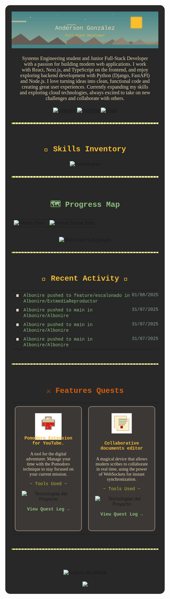 <div align="center" style="background-color: #282828; padding: 20px; border-radius: 15px;">


  <img src="https://raw.githubusercontent.com/Albonire/Albonire/main/.github/assets/header_banner.svg" alt="Banner de Aventura Pixel Art"/>

  <div style="margin-top: 20px; padding: 0 25px;">
    <p style="font-family: 'Georgia', serif; color: #ebdbb2; font-size: 16px;">
      Systems Engineering student and Junior Full-Stack Developer with a passion for building modern web applications. I work with React, Next.js, and TypeScript on the frontend, and enjoy exploring backend development with Python (Django, FastAPI) and Node.js. I love turning ideas into clean, functional code and creating great user experiences. Currently expanding my skills and exploring cloud technologies, always excited to take on new challenges and collaborate with others.
    </p>
  </div>

  <div style="margin-top: 20px;">
    <a href="https://www.linkedin.com/in/anderson-gonzaleza21/"><img src="https://img.shields.io/badge/LinkedIn-83a598?style=for-the-badge&logo=linkedin&logoColor=282828" alt="LinkedIn"></a>
    <a href="https://anderdev-one.vercel.app/"><img src="https://img.shields.io/badge/Portfolio-d65d0e?style=for-the-badge&logo=dev.to&logoColor=282828" alt="Portfolio"></a>
    <a href="mailto:afabianagcris@gmail.com"><img src="https://img.shields.io/badge/Gmail-cc241d?style=for-the-badge&logo=gmail&logoColor=282828" alt="Email"></a>
  </div>


  <img src="https://raw.githubusercontent.com/Albonire/Albonire/main/.github/assets/pixel_vine_divider.svg" alt="Divisor de Enredadera Pixel Art" style="margin: 30px 0;"/>


  <h3 style="font-family: 'Courier New', monospace; color: #fabd2f; font-size: 24px;">📜 Skills Inventory </h3>
  <div style="margin-top: 20px;">
  <img src="https://skillicons.dev/icons?i=html,css,js,ts,react,nextjs,tailwind,threejs,python,django,fastapi,nodejs,postgres,git,vercel,fedora,postman,unity&theme=dark&perline=9" alt="Tecnologías" />
  </div>


  <img src="https://raw.githubusercontent.com/Albonire/Albonire/main/.github/assets/pixel_vine_divider.svg" alt="Divisor de Enredadera Pixel Art" style="margin: 30px 0;"/>

  <h3 style="font-family: 'Courier New', monospace; color: #8ec07c; font-size: 24px;">🗺️ Progress Map </h3>
  <div align="center" style="margin-top: 20px;">
    <table border="0" cellpadding="10" cellspacing="0">
      <tr valign="top">
        <td><img src="https://github-readme-stats.vercel.app/api?username=Albonire&show_icons=true&locale=en&theme=gruvbox&count_private=true" alt="GitHub Stats" /></td>
        <td><img src="https://streak-stats.vercel.app/api/?user=Albonire&theme=gruvbox&locale=en" alt="GitHub Streak Stats" /></td>
      </tr>
    </table>
    <br>
    <img width="40%" src="https://github-readme-stats.vercel.app/api/top-langs?username=Albonire&layout=compact&locale=en&theme=gruvbox&langs_count=10&count_private=true&exclude_repo=BDI-GB-ZOO" alt="Most Used Languages" />
  </div>

  <img src="https://raw.githubusercontent.com/Albonire/Albonire/main/.github/assets/pixel_vine_divider.svg" alt="Divisor de Enredadera Pixel Art" style="margin: 30px 0;"/>

  <h3 style="font-family: 'Courier New', monospace; color: #fabd2f; font-size: 24px;">📜 Recent Activity 📜</h3>
  <table width="100%" style="border-collapse: collapse;">
  <!-- BLOG-POST-LIST:START --><tr><td style="padding: 5px 15px;" valign="top"><img src="https://raw.githubusercontent.com/Albonire/Albonire/main/.github/assets/scroll_icon.svg" width="24" alt="scroll"></td><td style="padding: 5px 0;" valign="top"><a href="https://github.com/Albonire/ExtmediaReproductor/compare/7a3a93ab11...25579bd45c" style="color:#8ec07c;text-decoration:none; font-family: 'Courier New', monospace;">Albonire pushed to feature/escalonado in Albonire/ExtmediaReproductor</a></td><td style="text-align:right;color:#83a598; padding: 5px 0; font-family: 'Courier New', monospace;" valign="top">01/08/2025</td></tr><tr><td style="padding: 5px 15px;" valign="top"><img src="https://raw.githubusercontent.com/Albonire/Albonire/main/.github/assets/scroll_icon.svg" width="24" alt="scroll"></td><td style="padding: 5px 0;" valign="top"><a href="https://github.com/Albonire/Albonire/compare/1a885057fd...df51820893" style="color:#8ec07c;text-decoration:none; font-family: 'Courier New', monospace;">Albonire pushed to main in Albonire/Albonire</a></td><td style="text-align:right;color:#83a598; padding: 5px 0; font-family: 'Courier New', monospace;" valign="top">31/07/2025</td></tr><tr><td style="padding: 5px 15px;" valign="top"><img src="https://raw.githubusercontent.com/Albonire/Albonire/main/.github/assets/scroll_icon.svg" width="24" alt="scroll"></td><td style="padding: 5px 0;" valign="top"><a href="https://github.com/Albonire/Albonire/compare/bb02e5274f...1a885057fd" style="color:#8ec07c;text-decoration:none; font-family: 'Courier New', monospace;">Albonire pushed to main in Albonire/Albonire</a></td><td style="text-align:right;color:#83a598; padding: 5px 0; font-family: 'Courier New', monospace;" valign="top">31/07/2025</td></tr><tr><td style="padding: 5px 15px;" valign="top"><img src="https://raw.githubusercontent.com/Albonire/Albonire/main/.github/assets/scroll_icon.svg" width="24" alt="scroll"></td><td style="padding: 5px 0;" valign="top"><a href="https://github.com/Albonire/Albonire/compare/eae1b4104c...bb02e5274f" style="color:#8ec07c;text-decoration:none; font-family: 'Courier New', monospace;">Albonire pushed to main in Albonire/Albonire</a></td><td style="text-align:right;color:#83a598; padding: 5px 0; font-family: 'Courier New', monospace;" valign="top">31/07/2025</td></tr><!-- BLOG-POST-LIST:END -->
  </table>

  <!-- Divider -->
  <img src="https://raw.githubusercontent.com/Albonire/Albonire/main/.github/assets/pixel_vine_divider.svg" alt="Divisor de Enredadera Pixel Art" style="margin: 30px 0;"/>


  <h3 style="font-family: 'Courier New', monospace; color: #d65d0e; font-size: 24px;">⚔️ Features Quests</h3>
  <table width="100%" style="border-collapse: collapse;">
    <tr valign="top">
      <td width="50%" style="padding: 10px;">
        <div style="border: 2px solid #928374; border-radius: 10px; padding: 20px; background-color: #3c3836; text-align: center; min-height: 350px;">
          <img src="https://raw.githubusercontent.com/Albonire/Albonire/main/.github/assets/potion_icon.svg" alt="Icono de Poción" width="84" height=84"/>
          <h4 style="color: #fabd2f; font-family: 'Courier New', monospace; margin-top: -1rem;">Pomodoro Extension for YouTube.</h4>
          <p style="color: #ebdbb2; font-family: 'Georgia', serif;">
            A tool for the digital adventurer. Manage your time with the Pomodoro technique to stay focused on your current mission.
          </p>
          <p style="color: #b8bb26; font-family: 'Courier New', monospace;">~ Tools Used ~</p>
          <p>
            <img src="https://skillicons.dev/icons?i=js,html,css&theme=dark" alt="Tecnologías del Proyecto" />
          </p>
          <p>
            <a href="https://github.com/Albonire/pomodoro-youtube" style="color: #8ec07c; text-decoration: none; font-family: 'Courier New', monospace;"><b>View Quest Log →</b></a>
          </p>
        </div>
      </td>
      <td width="50%" style="padding: 10px;">
        <div style="border: 2px solid #928374; border-radius: 10px; padding: 20px; background-color: #3c3836; text-align: center; min-height: 350px;">
          <img src="https://raw.githubusercontent.com/Albonire/Albonire/main/.github/assets/scroll_icon.svg" alt="Icono de Pergamino" width="64" height="64"/>
          <h4 style="color: #fabd2f; font-family: 'Courier New', monospace; margin-top: 20px;">Collaborative documents editor</h4>
          <p style="color: #ebdbb2; font-family: 'Georgia', serif;">
            A magical device that allows modern scribes to collaborate in real time, using the power of WebSockets for instant synchronization.
          </p>
          <p style="color: #b8bb26; font-family: 'Courier New', monospace;">~ Tools Used ~</p>
          <p>
            <img src="https://skillicons.dev/icons?i=react,nodejs,socketio&theme=dark" alt="Tecnologías del Proyecto" />
          </p>
          <p>
            <a href="https://github.com/Albonire/CollaboraDocs" style="color: #8ec07c; text-decoration: none; font-family: 'Courier New', monospace;"><b>View Quest Log →</b></a>
          </p>
        </div>
      </td>
    </tr>
  </table>

  <!-- Divider -->
  <img src="https://raw.githubusercontent.com/Albonire/Albonire/main/.github/assets/pixel_vine_divider.svg" alt="Divisor de Enredadera Pixel Art" style="margin: 30px 0;"/>

  <!-- Trophies -->
  <div align="center" style="margin-top: 30px;">
    <img src="https://github-profile-trophy.vercel.app/?username=Albonire&theme=gruvbox&no-frame=true&row=1&column=7" alt="Trofeos de GitHub">
  </div>

  <!-- Footer -->
  <div align="center" style="margin-top: 20px;">
    <img src="https://komarev.com/ghpvc/?username=Albonire&label=ADVENTURERS+IN+THESE+LANDS&color=458588&style=flat-square">
  </div>

</div>